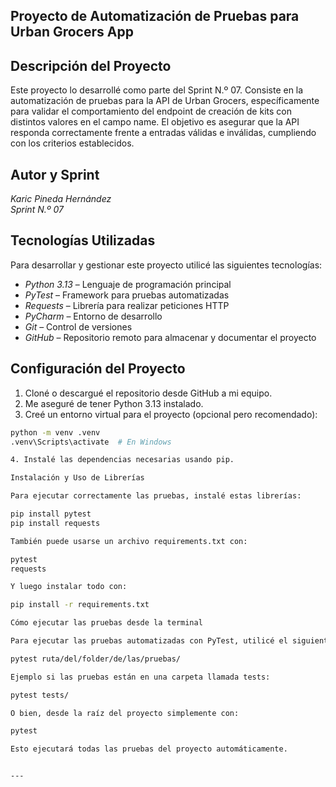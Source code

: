 ## Proyecto de Automatización de Pruebas para Urban Grocers App

## Descripción del Proyecto

Este proyecto lo desarrollé como parte del Sprint N.º 07. Consiste en la automatización
de pruebas para la API de Urban Grocers, específicamente para validar el comportamiento
del endpoint de creación de kits con distintos valores en el campo name.
El objetivo es asegurar que la API responda correctamente frente a entradas válidas e inválidas,
cumpliendo con los criterios establecidos.

## Autor y Sprint

*Karic Pineda Hernández*  
*Sprint N.º 07*

## Tecnologías Utilizadas

Para desarrollar y gestionar este proyecto utilicé las siguientes tecnologías:

- *Python 3.13* – Lenguaje de programación principal  
- *PyTest* – Framework para pruebas automatizadas  
- *Requests* – Librería para realizar peticiones HTTP  
- *PyCharm* – Entorno de desarrollo  
- *Git* – Control de versiones  
- *GitHub* – Repositorio remoto para almacenar y documentar el proyecto

## Configuración del Proyecto

1. Cloné o descargué el repositorio desde GitHub a mi equipo.
2. Me aseguré de tener Python 3.13 instalado.
3. Creé un entorno virtual para el proyecto (opcional pero recomendado):

```bash
python -m venv .venv
.venv\Scripts\activate  # En Windows

4. Instalé las dependencias necesarias usando pip.

Instalación y Uso de Librerías

Para ejecutar correctamente las pruebas, instalé estas librerías:

pip install pytest
pip install requests

También puede usarse un archivo requirements.txt con:

pytest
requests

Y luego instalar todo con:

pip install -r requirements.txt

Cómo ejecutar las pruebas desde la terminal

Para ejecutar las pruebas automatizadas con PyTest, utilicé el siguiente comando:

pytest ruta/del/folder/de/las/pruebas/

Ejemplo si las pruebas están en una carpeta llamada tests:

pytest tests/

O bien, desde la raíz del proyecto simplemente con:

pytest

Esto ejecutará todas las pruebas del proyecto automáticamente.


---

